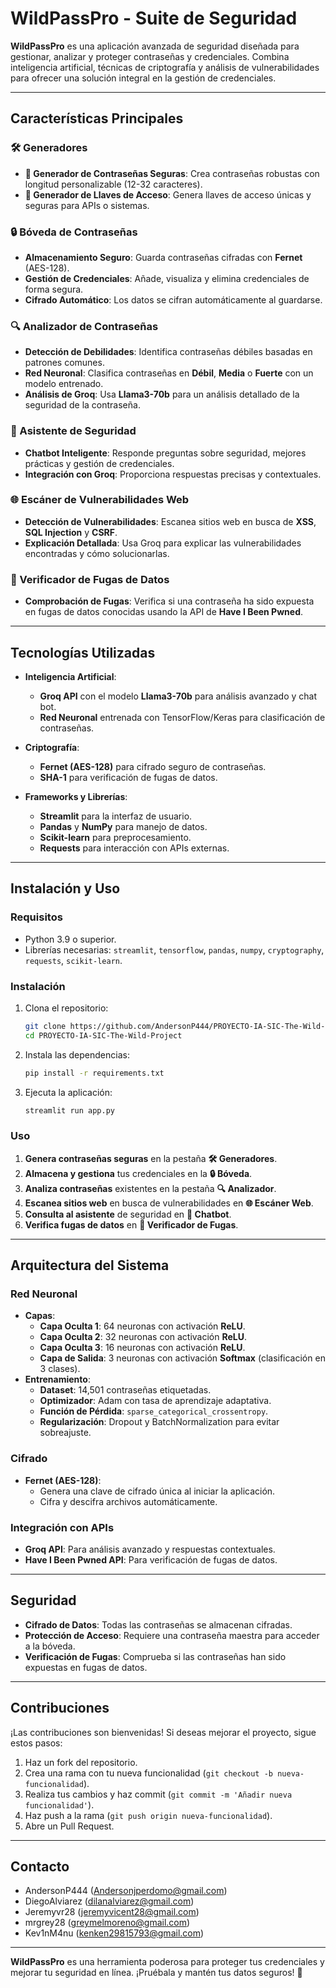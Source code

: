 # **WildPassPro - Suite de Seguridad**

**WildPassPro** es una aplicación avanzada de seguridad diseñada para gestionar, analizar y proteger contraseñas y credenciales. Combina inteligencia artificial, técnicas de criptografía y análisis de vulnerabilidades para ofrecer una solución integral en la gestión de credenciales.

---

## **Características Principales**

### **🛠️ Generadores**
- **🔑 Generador de Contraseñas Seguras**: Crea contraseñas robustas con longitud personalizable (12-32 caracteres).
- **🔑 Generador de Llaves de Acceso**: Genera llaves de acceso únicas y seguras para APIs o sistemas.

### **🔒 Bóveda de Contraseñas**
- **Almacenamiento Seguro**: Guarda contraseñas cifradas con **Fernet** (AES-128).
- **Gestión de Credenciales**: Añade, visualiza y elimina credenciales de forma segura.
- **Cifrado Automático**: Los datos se cifran automáticamente al guardarse.

### **🔍 Analizador de Contraseñas**
- **Detección de Debilidades**: Identifica contraseñas débiles basadas en patrones comunes.
- **Red Neuronal**: Clasifica contraseñas en **Débil**, **Media** o **Fuerte** con un modelo entrenado.
- **Análisis de Groq**: Usa **Llama3-70b** para un análisis detallado de la seguridad de la contraseña.

### **💬 Asistente de Seguridad**
- **Chatbot Inteligente**: Responde preguntas sobre seguridad, mejores prácticas y gestión de credenciales.
- **Integración con Groq**: Proporciona respuestas precisas y contextuales.

### **🌐 Escáner de Vulnerabilidades Web**
- **Detección de Vulnerabilidades**: Escanea sitios web en busca de **XSS**, **SQL Injection** y **CSRF**.
- **Explicación Detallada**: Usa Groq para explicar las vulnerabilidades encontradas y cómo solucionarlas.

### **🔐 Verificador de Fugas de Datos**
- **Comprobación de Fugas**: Verifica si una contraseña ha sido expuesta en fugas de datos conocidas usando la API de **Have I Been Pwned**.

---

## **Tecnologías Utilizadas**

- **Inteligencia Artificial**:
  - **Groq API** con el modelo **Llama3-70b** para análisis avanzado y chat bot.
  - **Red Neuronal** entrenada con TensorFlow/Keras para clasificación de contraseñas.
  
- **Criptografía**:
  - **Fernet (AES-128)** para cifrado seguro de contraseñas.
  - **SHA-1** para verificación de fugas de datos.

- **Frameworks y Librerías**:
  - **Streamlit** para la interfaz de usuario.
  - **Pandas** y **NumPy** para manejo de datos.
  - **Scikit-learn** para preprocesamiento.
  - **Requests** para interacción con APIs externas.

---

## **Instalación y Uso**

### **Requisitos**
- Python 3.9 o superior.
- Librerías necesarias: `streamlit`, `tensorflow`, `pandas`, `numpy`, `cryptography`, `requests`, `scikit-learn`.

### **Instalación**
1. Clona el repositorio:
   ```bash
   git clone https://github.com/AndersonP444/PROYECTO-IA-SIC-The-Wild-Project.git
   cd PROYECTO-IA-SIC-The-Wild-Project
   ```
2. Instala las dependencias:
   ```bash
   pip install -r requirements.txt
   ```
3. Ejecuta la aplicación:
   ```bash
   streamlit run app.py
   ```

### **Uso**
1. **Genera contraseñas seguras** en la pestaña **🛠️ Generadores**.
2. **Almacena y gestiona** tus credenciales en la **🔒 Bóveda**.
3. **Analiza contraseñas** existentes en la pestaña **🔍 Analizador**.
4. **Escanea sitios web** en busca de vulnerabilidades en **🌐 Escáner Web**.
5. **Consulta al asistente** de seguridad en **💬 Chatbot**.
6. **Verifica fugas de datos** en **🔐 Verificador de Fugas**.

---

## **Arquitectura del Sistema**

### **Red Neuronal**
- **Capas**:
  - **Capa Oculta 1**: 64 neuronas con activación **ReLU**.
  - **Capa Oculta 2**: 32 neuronas con activación **ReLU**.
  - **Capa Oculta 3**: 16 neuronas con activación **ReLU**.
  - **Capa de Salida**: 3 neuronas con activación **Softmax** (clasificación en 3 clases).
- **Entrenamiento**:
  - **Dataset**: 14,501 contraseñas etiquetadas.
  - **Optimizador**: Adam con tasa de aprendizaje adaptativa.
  - **Función de Pérdida**: `sparse_categorical_crossentropy`.
  - **Regularización**: Dropout y BatchNormalization para evitar sobreajuste.

### **Cifrado**
- **Fernet (AES-128)**:
  - Genera una clave de cifrado única al iniciar la aplicación.
  - Cifra y descifra archivos automáticamente.

### **Integración con APIs**
- **Groq API**: Para análisis avanzado y respuestas contextuales.
- **Have I Been Pwned API**: Para verificación de fugas de datos.

---

## **Seguridad**
- **Cifrado de Datos**: Todas las contraseñas se almacenan cifradas.
- **Protección de Acceso**: Requiere una contraseña maestra para acceder a la bóveda.
- **Verificación de Fugas**: Comprueba si las contraseñas han sido expuestas en fugas de datos.

---

## **Contribuciones**
¡Las contribuciones son bienvenidas! Si deseas mejorar el proyecto, sigue estos pasos:
1. Haz un fork del repositorio.
2. Crea una rama con tu nueva funcionalidad (`git checkout -b nueva-funcionalidad`).
3. Realiza tus cambios y haz commit (`git commit -m 'Añadir nueva funcionalidad'`).
4. Haz push a la rama (`git push origin nueva-funcionalidad`).
5. Abre un Pull Request.

---

## **Contacto**
- AndersonP444 (Andersonjperdomo@gmail.com)
- DiegoAlviarez (dilanalviarez@gmail.com)
- Jeremyvr28 (jeremyvicent28@gmail.com)
- mrgrey28 (greymelmoreno@gmail.com)
- Kev1nM4nu (kenken29815793@gmail.com)


---

**WildPassPro** es una herramienta poderosa para proteger tus credenciales y mejorar tu seguridad en línea. ¡Pruébala y mantén tus datos seguros! 🔐
